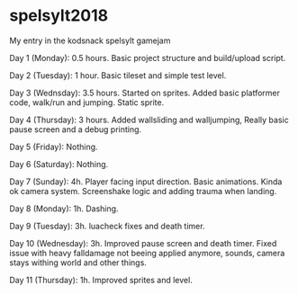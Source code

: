# spelsylt2018
My entry in the kodsnack spelsylt gamejam

Day 1 (Monday): 0.5 hours. Basic project structure and build/upload script.

Day 2 (Tuesday): 1 hour. Basic tileset and simple test level.

Day 3 (Wednsday): 3.5 hours. Started on sprites. Added basic platformer code, walk/run and jumping. Static sprite.

Day 4 (Thursday): 3 hours. Added wallsliding and walljumping, Really basic pause screen and a debug printing.

Day 5 (Friday): Nothing.

Day 6 (Saturday): Nothing.

Day 7 (Sunday): 4h. Player facing input direction. Basic animations. Kinda ok camera system. Screenshake logic and adding trauma when landing.

Day 8 (Monday): 1h. Dashing.

Day 9 (Tuesday): 3h. luacheck fixes and death timer.

Day 10 (Wednesday): 3h. Improved pause screen and death timer. Fixed issue with heavy falldamage not beeing applied anymore, sounds, camera stays withing world and other things.

Day 11 (Thursday): 1h. Improved sprites and level.
